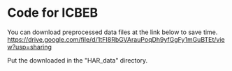 # Code for ICBEB

You can download preprocessed data files at the link below to save time. 
https://drive.google.com/file/d/1tFI8RbGVArauPoqDh9yfGgFy1mGuBTEt/view?usp=sharing

Put the downloaded in the "HAR_data" directory.
